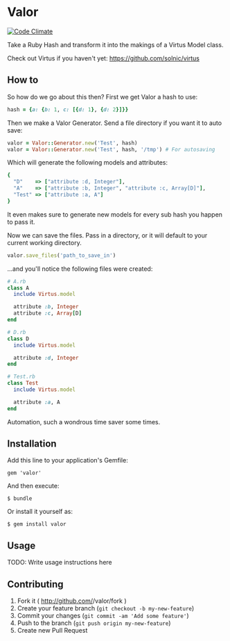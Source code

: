 # Valor

[![Code Climate](https://codeclimate.com/github/baweaver/valor.png)](https://codeclimate.com/github/baweaver/valor)

Take a Ruby Hash and transform it into the makings of a Virtus Model class. 

Check out Virtus if you haven't yet: https://github.com/solnic/virtus

## How to

So how do we go about this then? First we get Valor a hash to use:
```ruby
hash = {a: {b: 1, c: [{d: 1}, {d: 2}]}}
```

Then we make a Valor Generator. Send a file directory if you want it to auto save:
```ruby
valor = Valor::Generator.new('Test', hash)
valor = Valor::Generator.new('Test', hash, '/tmp') # For autosaving
```

Which will generate the following models and attributes:
```ruby
{
  "D"    => ["attribute :d, Integer"],
  "A"    => ["attribute :b, Integer", "attribute :c, Array[D]"],
  "Test" => ["attribute :a, A"]
}
```

It even makes sure to generate new models for every sub hash you happen to pass it.

Now we can save the files. Pass in a directory, or it will default to your current working directory.
```ruby
valor.save_files('path_to_save_in')
```

...and you'll notice the following files were created:
```ruby
# A.rb
class A
  include Virtus.model

  attribute :b, Integer
  attribute :c, Array[D]
end

# D.rb
class D
  include Virtus.model

  attribute :d, Integer
end

# Test.rb
class Test
  include Virtus.model

  attribute :a, A
end
```

Automation, such a wondrous time saver some times.

## Installation

Add this line to your application's Gemfile:

    gem 'valor'

And then execute:

    $ bundle

Or install it yourself as:

    $ gem install valor

## Usage

TODO: Write usage instructions here

## Contributing

1. Fork it ( http://github.com/<my-github-username>/valor/fork )
2. Create your feature branch (`git checkout -b my-new-feature`)
3. Commit your changes (`git commit -am 'Add some feature'`)
4. Push to the branch (`git push origin my-new-feature`)
5. Create new Pull Request
